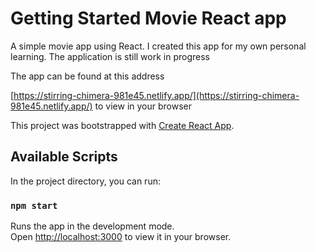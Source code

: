 # Getting Started Movie React app

A simple movie app using React. I created this app for my own personal learning. The application 
is still work in progress

The app can be found at this address 

[https://stirring-chimera-981e45.netlify.app/](https://stirring-chimera-981e45.netlify.app/) to view in your browser 

This project was bootstrapped with [Create React App](https://github.com/facebook/create-react-app).

## Available Scripts

In the project directory, you can run:

### `npm start`

Runs the app in the development mode.\
Open [http://localhost:3000](http://localhost:3000) to view it in your browser.

